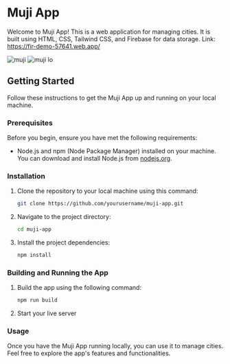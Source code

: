 # Muji App

Welcome to Muji App! This is a web application for managing cities. It is built using HTML, CSS, Tailwind CSS, and Firebase for data storage.
Link: https://fir-demo-57641.web.app/

![muji](https://github.com/marcellintacite/mujiApp-drcmind/assets/71480535/e1a51a5f-b776-47af-982a-ca77d67999aa)
![muji lo](https://github.com/marcellintacite/mujiApp-drcmind/assets/71480535/7d62c278-794d-4ffb-ad3a-a456350957c4)


## Getting Started

Follow these instructions to get the Muji App up and running on your local machine.

### Prerequisites

Before you begin, ensure you have met the following requirements:

- Node.js and npm (Node Package Manager) installed on your machine. You can download and install Node.js from [nodejs.org](https://nodejs.org/).

### Installation

1. Clone the repository to your local machine using this command:

   ```bash
   git clone https://github.com/yourusername/muji-app.git
2. Navigate to the project directory:
   ```bash
   cd muji-app
3. Install the project dependencies:
    ```bash
   npm install
### Building and Running the App
1. Build the app using the following command:
     ```bash
   npm run build
2. Start your live server

### Usage
Once you have the Muji App running locally, you can use it to manage cities. Feel free to explore the app's features and functionalities.
